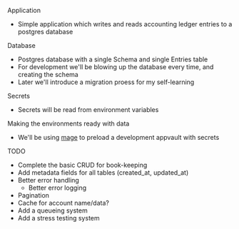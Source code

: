 Application

- Simple application which writes and reads accounting ledger entries to a postgres database

Database

- Postgres database with a single Schema and single Entries table
- For development we'll be blowing up the database every time, and creating the schema
- Later we'll introduce a migration proess for my self-learning

Secrets

- Secrets will be read from environment variables

Making the environments ready with data

- We'll be using [mage](https://magefile.org/) to preload a development appvault with secrets

TODO

- Complete the basic CRUD for book-keeping
- Add metadata fields for all tables (created_at, updated_at)
- Better error handling
    - Better error logging
- Pagination
- Cache for account name/data?
- Add a queueing system
- Add a stress testing system

